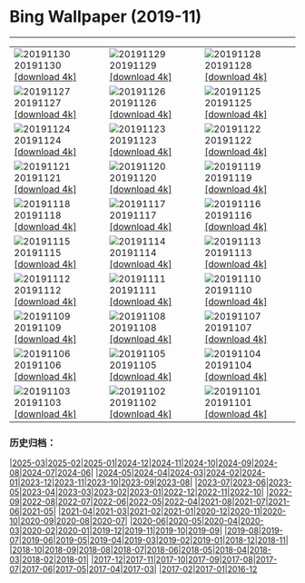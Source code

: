 # Bing Wallpaper (2019-11)
**************

<table><tr><td><img class="wallpaper" src="https://www.bing.com/th?id=OHR.MarrakechMarket_EN-US9766644565_1920x1080.jpg" alt="20191130"> 20191130 <a href="https://www.bing.com/th?id=OHR.MarrakechMarket_EN-US9766644565_UHD.jpg">[download 4k]</a></td><td><img class="wallpaper" src="https://www.bing.com/th?id=OHR.AspenHiking_EN-US9667132806_1920x1080.jpg" alt="20191129"> 20191129 <a href="https://www.bing.com/th?id=OHR.AspenHiking_EN-US9667132806_UHD.jpg">[download 4k]</a></td><td><img class="wallpaper" src="https://www.bing.com/th?id=OHR.WildTurkeys_EN-US9389941389_1920x1080.jpg" alt="20191128"> 20191128 <a href="https://www.bing.com/th?id=OHR.WildTurkeys_EN-US9389941389_UHD.jpg">[download 4k]</a></td></tr><tr><td><img class="wallpaper" src="https://www.bing.com/th?id=OHR.PhoenixAirport_EN-US9282919502_1920x1080.jpg" alt="20191127"> 20191127 <a href="https://www.bing.com/th?id=OHR.PhoenixAirport_EN-US9282919502_UHD.jpg">[download 4k]</a></td><td><img class="wallpaper" src="https://www.bing.com/th?id=OHR.HairyHighlanders_EN-US9166386626_1920x1080.jpg" alt="20191126"> 20191126 <a href="https://www.bing.com/th?id=OHR.HairyHighlanders_EN-US9166386626_UHD.jpg">[download 4k]</a></td><td><img class="wallpaper" src="https://www.bing.com/th?id=OHR.OverwinteringMonarchs_EN-US9077881827_1920x1080.jpg" alt="20191125"> 20191125 <a href="https://www.bing.com/th?id=OHR.OverwinteringMonarchs_EN-US9077881827_UHD.jpg">[download 4k]</a></td></tr><tr><td><img class="wallpaper" src="https://www.bing.com/th?id=OHR.AtchafalayaCypress_EN-US8995276008_1920x1080.jpg" alt="20191124"> 20191124 <a href="https://www.bing.com/th?id=OHR.AtchafalayaCypress_EN-US8995276008_UHD.jpg">[download 4k]</a></td><td><img class="wallpaper" src="https://www.bing.com/th?id=OHR.QueenVictoriaAgave_EN-US8690321294_1920x1080.jpg" alt="20191123"> 20191123 <a href="https://www.bing.com/th?id=OHR.QueenVictoriaAgave_EN-US8690321294_UHD.jpg">[download 4k]</a></td><td><img class="wallpaper" src="https://www.bing.com/th?id=OHR.CuttySark150_EN-US8574386630_1920x1080.jpg" alt="20191122"> 20191122 <a href="https://www.bing.com/th?id=OHR.CuttySark150_EN-US8574386630_UHD.jpg">[download 4k]</a></td></tr><tr><td><img class="wallpaper" src="https://www.bing.com/th?id=OHR.BeaujolaisRegion_EN-US7793380287_1920x1080.jpg" alt="20191121"> 20191121 <a href="https://www.bing.com/th?id=OHR.BeaujolaisRegion_EN-US7793380287_UHD.jpg">[download 4k]</a></td><td><img class="wallpaper" src="https://www.bing.com/th?id=OHR.SimienGelada_EN-US7714168748_1920x1080.jpg" alt="20191120"> 20191120 <a href="https://www.bing.com/th?id=OHR.SimienGelada_EN-US7714168748_UHD.jpg">[download 4k]</a></td><td><img class="wallpaper" src="https://www.bing.com/th?id=OHR.ZionBirthday_EN-US2681531368_1920x1080.jpg" alt="20191119"> 20191119 <a href="https://www.bing.com/th?id=OHR.ZionBirthday_EN-US2681531368_UHD.jpg">[download 4k]</a></td></tr><tr><td><img class="wallpaper" src="https://www.bing.com/th?id=OHR.IchetuckneeRiver_EN-US7505288388_1920x1080.jpg" alt="20191118"> 20191118 <a href="https://www.bing.com/th?id=OHR.IchetuckneeRiver_EN-US7505288388_UHD.jpg">[download 4k]</a></td><td><img class="wallpaper" src="https://www.bing.com/th?id=OHR.VelvetRevolution_EN-US7419732836_1920x1080.jpg" alt="20191117"> 20191117 <a href="https://www.bing.com/th?id=OHR.VelvetRevolution_EN-US7419732836_UHD.jpg">[download 4k]</a></td><td><img class="wallpaper" src="https://www.bing.com/th?id=OHR.Nebelmond_EN-US7317115137_1920x1080.jpg" alt="20191116"> 20191116 <a href="https://www.bing.com/th?id=OHR.Nebelmond_EN-US7317115137_UHD.jpg">[download 4k]</a></td></tr><tr><td><img class="wallpaper" src="https://www.bing.com/th?id=OHR.Murmurations_EN-US6835324023_1920x1080.jpg" alt="20191115"> 20191115 <a href="https://www.bing.com/th?id=OHR.Murmurations_EN-US6835324023_UHD.jpg">[download 4k]</a></td><td><img class="wallpaper" src="https://www.bing.com/th?id=OHR.CrownofLight_EN-US6653002685_1920x1080.jpg" alt="20191114"> 20191114 <a href="https://www.bing.com/th?id=OHR.CrownofLight_EN-US6653002685_UHD.jpg">[download 4k]</a></td><td><img class="wallpaper" src="https://www.bing.com/th?id=OHR.BigWaveSurfing_EN-US6473494383_1920x1080.jpg" alt="20191113"> 20191113 <a href="https://www.bing.com/th?id=OHR.BigWaveSurfing_EN-US6473494383_UHD.jpg">[download 4k]</a></td></tr><tr><td><img class="wallpaper" src="https://www.bing.com/th?id=OHR.BabyHedgehog_EN-US6368752344_1920x1080.jpg" alt="20191112"> 20191112 <a href="https://www.bing.com/th?id=OHR.BabyHedgehog_EN-US6368752344_UHD.jpg">[download 4k]</a></td><td><img class="wallpaper" src="https://www.bing.com/th?id=OHR.AuroraHealingFields_EN-US6272888981_1920x1080.jpg" alt="20191111"> 20191111 <a href="https://www.bing.com/th?id=OHR.AuroraHealingFields_EN-US6272888981_UHD.jpg">[download 4k]</a></td><td><img class="wallpaper" src="https://www.bing.com/th?id=OHR.SesameStreet50_EN-US5093557671_1920x1080.jpg" alt="20191110"> 20191110 <a href="https://www.bing.com/th?id=OHR.SesameStreet50_EN-US5093557671_UHD.jpg">[download 4k]</a></td></tr><tr><td><img class="wallpaper" src="https://www.bing.com/th?id=OHR.BerlinHeart_EN-US4799001684_1920x1080.jpg" alt="20191109"> 20191109 <a href="https://www.bing.com/th?id=OHR.BerlinHeart_EN-US4799001684_UHD.jpg">[download 4k]</a></td><td><img class="wallpaper" src="https://www.bing.com/th?id=OHR.ChapelAiguilhe_EN-US4421310982_1920x1080.jpg" alt="20191108"> 20191108 <a href="https://www.bing.com/th?id=OHR.ChapelAiguilhe_EN-US4421310982_UHD.jpg">[download 4k]</a></td><td><img class="wallpaper" src="https://www.bing.com/th?id=OHR.LouvreAutumn_EN-US7317365962_1920x1080.jpg" alt="20191107"> 20191107 <a href="https://www.bing.com/th?id=OHR.LouvreAutumn_EN-US7317365962_UHD.jpg">[download 4k]</a></td></tr><tr><td><img class="wallpaper" src="https://www.bing.com/th?id=OHR.CrocusSativus_EN-US7229387698_1920x1080.jpg" alt="20191106"> 20191106 <a href="https://www.bing.com/th?id=OHR.CrocusSativus_EN-US7229387698_UHD.jpg">[download 4k]</a></td><td><img class="wallpaper" src="https://www.bing.com/th?id=OHR.CamelsBalloons_EN-US7157820798_1920x1080.jpg" alt="20191105"> 20191105 <a href="https://www.bing.com/th?id=OHR.CamelsBalloons_EN-US7157820798_UHD.jpg">[download 4k]</a></td><td><img class="wallpaper" src="https://www.bing.com/th?id=OHR.TollymoreForest_EN-US2804177894_1920x1080.jpg" alt="20191104"> 20191104 <a href="https://www.bing.com/th?id=OHR.TollymoreForest_EN-US2804177894_UHD.jpg">[download 4k]</a></td></tr><tr><td><img class="wallpaper" src="https://www.bing.com/th?id=OHR.AbseilersBigBen_EN-US6976799855_1920x1080.jpg" alt="20191103"> 20191103 <a href="https://www.bing.com/th?id=OHR.AbseilersBigBen_EN-US6976799855_UHD.jpg">[download 4k]</a></td><td><img class="wallpaper" src="https://www.bing.com/th?id=OHR.BisonYNP_EN-US6892931697_1920x1080.jpg" alt="20191102"> 20191102 <a href="https://www.bing.com/th?id=OHR.BisonYNP_EN-US6892931697_UHD.jpg">[download 4k]</a></td><td><img class="wallpaper" src="https://www.bing.com/th?id=OHR.NMofAI_EN-US6789799053_1920x1080.jpg" alt="20191101"> 20191101 <a href="https://www.bing.com/th?id=OHR.NMofAI_EN-US6789799053_UHD.jpg">[download 4k]</a></td></tr></table>

### 历史归档：

|[2025-03](/../2025-03/2025-03.md)|[2025-02](/../2025-02/2025-02.md)|[2025-01](/../2025-01/2025-01.md)|[2024-12](/../2024-12/2024-12.md)|[2024-11](/../2024-11/2024-11.md)|[2024-10](/../2024-10/2024-10.md)|[2024-09](/../2024-09/2024-09.md)|[2024-08](/../2024-08/2024-08.md)|[2024-07](/../2024-07/2024-07.md)|[2024-06](/../2024-06/2024-06.md)|
|[2024-05](/../2024-05/2024-05.md)|[2024-04](/../2024-04/2024-04.md)|[2024-03](/../2024-03/2024-03.md)|[2024-02](/../2024-02/2024-02.md)|[2024-01](/../2024-01/2024-01.md)|[2023-12](/../2023-12/2023-12.md)|[2023-11](/../2023-11/2023-11.md)|[2023-10](/../2023-10/2023-10.md)|[2023-09](/../2023-09/2023-09.md)|[2023-08](/../2023-08/2023-08.md)|
|[2023-07](/../2023-07/2023-07.md)|[2023-06](/../2023-06/2023-06.md)|[2023-05](/../2023-05/2023-05.md)|[2023-04](/../2023-04/2023-04.md)|[2023-03](/../2023-03/2023-03.md)|[2023-02](/../2023-02/2023-02.md)|[2023-01](/../2023-01/2023-01.md)|[2022-12](/../2022-12/2022-12.md)|[2022-11](/../2022-11/2022-11.md)|[2022-10](/../2022-10/2022-10.md)|
|[2022-09](/../2022-09/2022-09.md)|[2022-08](/../2022-08/2022-08.md)|[2022-07](/../2022-07/2022-07.md)|[2022-06](/../2022-06/2022-06.md)|[2022-05](/../2022-05/2022-05.md)|[2022-04](/../2022-04/2022-04.md)|[2021-08](/../2021-08/2021-08.md)|[2021-07](/../2021-07/2021-07.md)|[2021-06](/../2021-06/2021-06.md)|[2021-05](/../2021-05/2021-05.md)|
|[2021-04](/../2021-04/2021-04.md)|[2021-03](/../2021-03/2021-03.md)|[2021-02](/../2021-02/2021-02.md)|[2021-01](/../2021-01/2021-01.md)|[2020-12](/../2020-12/2020-12.md)|[2020-11](/../2020-11/2020-11.md)|[2020-10](/../2020-10/2020-10.md)|[2020-09](/../2020-09/2020-09.md)|[2020-08](/../2020-08/2020-08.md)|[2020-07](/../2020-07/2020-07.md)|
|[2020-06](/../2020-06/2020-06.md)|[2020-05](/../2020-05/2020-05.md)|[2020-04](/../2020-04/2020-04.md)|[2020-03](/../2020-03/2020-03.md)|[2020-02](/../2020-02/2020-02.md)|[2020-01](/../2020-01/2020-01.md)|[2019-12](/../2019-12/2019-12.md)|[2019-11](/2019-11.md)|[2019-10](/../2019-10/2019-10.md)|[2019-09](/../2019-09/2019-09.md)|
|[2019-08](/../2019-08/2019-08.md)|[2019-07](/../2019-07/2019-07.md)|[2019-06](/../2019-06/2019-06.md)|[2019-05](/../2019-05/2019-05.md)|[2019-04](/../2019-04/2019-04.md)|[2019-03](/../2019-03/2019-03.md)|[2019-02](/../2019-02/2019-02.md)|[2019-01](/../2019-01/2019-01.md)|[2018-12](/../2018-12/2018-12.md)|[2018-11](/../2018-11/2018-11.md)|
|[2018-10](/../2018-10/2018-10.md)|[2018-09](/../2018-09/2018-09.md)|[2018-08](/../2018-08/2018-08.md)|[2018-07](/../2018-07/2018-07.md)|[2018-06](/../2018-06/2018-06.md)|[2018-05](/../2018-05/2018-05.md)|[2018-04](/../2018-04/2018-04.md)|[2018-03](/../2018-03/2018-03.md)|[2018-02](/../2018-02/2018-02.md)|[2018-01](/../2018-01/2018-01.md)|
|[2017-12](/../2017-12/2017-12.md)|[2017-11](/../2017-11/2017-11.md)|[2017-10](/../2017-10/2017-10.md)|[2017-09](/../2017-09/2017-09.md)|[2017-08](/../2017-08/2017-08.md)|[2017-07](/../2017-07/2017-07.md)|[2017-06](/../2017-06/2017-06.md)|[2017-05](/../2017-05/2017-05.md)|[2017-04](/../2017-04/2017-04.md)|[2017-03](/../2017-03/2017-03.md)|
|[2017-02](/../2017-02/2017-02.md)|[2017-01](/../2017-01/2017-01.md)|[2016-12](/../2016-12/2016-12.md)